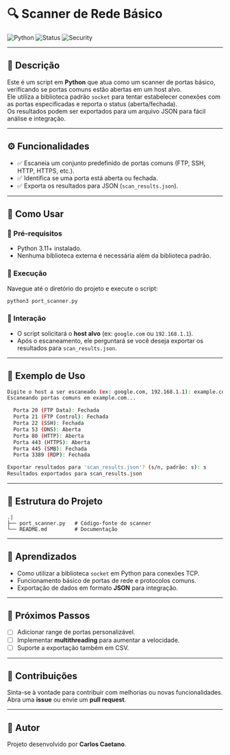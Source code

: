 # 🔍 Scanner de Rede Básico

![Python](https://img.shields.io/badge/Python-3.11-blue)
![Status](https://img.shields.io/badge/status-concluído-green)
![Security](https://img.shields.io/badge/category-network--scanner-red)

---

## 📖 Descrição
Este é um script em **Python** que atua como um scanner de portas básico, verificando se portas comuns estão abertas em um host alvo.  
Ele utiliza a biblioteca padrão `socket` para tentar estabelecer conexões com as portas especificadas e reporta o status (aberta/fechada).  
Os resultados podem ser exportados para um arquivo JSON para fácil análise e integração.

---

## ⚙️ Funcionalidades
- ✅ Escaneia um conjunto predefinido de portas comuns (FTP, SSH, HTTP, HTTPS, etc.).  
- ✅ Identifica se uma porta está aberta ou fechada.  
- ✅ Exporta os resultados para JSON (`scan_results.json`).  

---

## 🚀 Como Usar

### 🔹 Pré-requisitos
- Python 3.11+ instalado.  
- Nenhuma biblioteca externa é necessária além da biblioteca padrão.

### 🔹 Execução
Navegue até o diretório do projeto e execute o script:

```bash
python3 port_scanner.py
```

### 🔹 Interação
- O script solicitará o **host alvo** (ex: `google.com` ou `192.168.1.1`).  
- Após o escaneamento, ele perguntará se você deseja exportar os resultados para `scan_results.json`.  

---

## 📸 Exemplo de Uso
```bash
Digite o host a ser escaneado (ex: google.com, 192.168.1.1): example.com
Escaneando portas comuns em example.com...

  Porta 20 (FTP Data): Fechada
  Porta 21 (FTP Control): Fechada
  Porta 22 (SSH): Fechada
  Porta 53 (DNS): Aberta
  Porta 80 (HTTP): Aberta
  Porta 443 (HTTPS): Aberta
  Porta 445 (SMB): Fechada
  Porta 3389 (RDP): Fechada

Exportar resultados para 'scan_results.json'? (s/n, padrão: s): s
Resultados exportados para scan_results.json
```

---

## 📂 Estrutura do Projeto
```
.|
├── port_scanner.py   # Código-fonte do scanner
└── README.md         # Documentação
```

---

## 🧠 Aprendizados
- Como utilizar a biblioteca `socket` em Python para conexões TCP.  
- Funcionamento básico de portas de rede e protocolos comuns.  
- Exportação de dados em formato **JSON** para integração.  

---

## 🔮 Próximos Passos
- [ ] Adicionar range de portas personalizável.  
- [ ] Implementar **multithreading** para aumentar a velocidade.  
- [ ] Suporte a exportação também em CSV.  

---

## 🤝 Contribuições
Sinta-se à vontade para contribuir com melhorias ou novas funcionalidades.  
Abra uma **issue** ou envie um **pull request**.

---
## 📜 Autor
Projeto desenvolvido por **Carlos Caetano**.  



